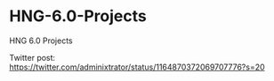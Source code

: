 # HNG-6.0-Projects
HNG 6.0 Projects

Twitter post: https://twitter.com/adminixtrator/status/1164870372069707776?s=20
